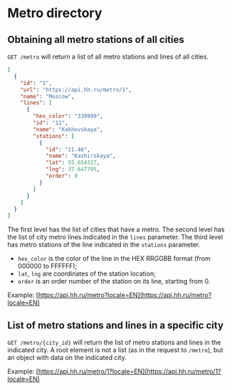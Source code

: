 # Metro directory

## Obtaining all metro stations of all cities

`GET /metro` will return a list of all metro stations and lines of all cities.

```json
[
  {
    "id": "1",
    "url": "https://api.hh.ru/metro/1",
    "name": "Moscow",
    "lines": [
      {
        "hex_color": "339999",
        "id": "11",
        "name": "Kakhovskaya",
        "stations": [
          {
            "id": "11.46",
            "name": "Kashirskaya",
            "lat": 55.654327,
            "lng": 37.647705,
            "order": 0
          }
        ]
      }
    ]
  }
]
```

The first level has the list of cities that have a metro. The second level has
the list of city metro lines indicated in the `lines` parameter. The third level
has metro stations of the line indicated in the `stations` parameter.

* `hex_color` is the color of the line in the HEX RRGGBB format
  (from 000000 to FFFFFF);
* `lat`, `lng` are coordinates of the station location;
* `order` is an order number of the station on its line, starting from 0.

Example: [https://api.hh.ru/metro?locale=EN](https://api.hh.ru/metro?locale=EN)


## List of metro stations and lines in a specific city

`GET /metro/{city_id}` will return the list of metro stations and lines in the
indicated city. A root element is not a list (as in the request to `/metro`),
but an object with data on the indicated city.

Example: [https://api.hh.ru/metro/1?locale=EN](https://api.hh.ru/metro/1?locale=EN)
